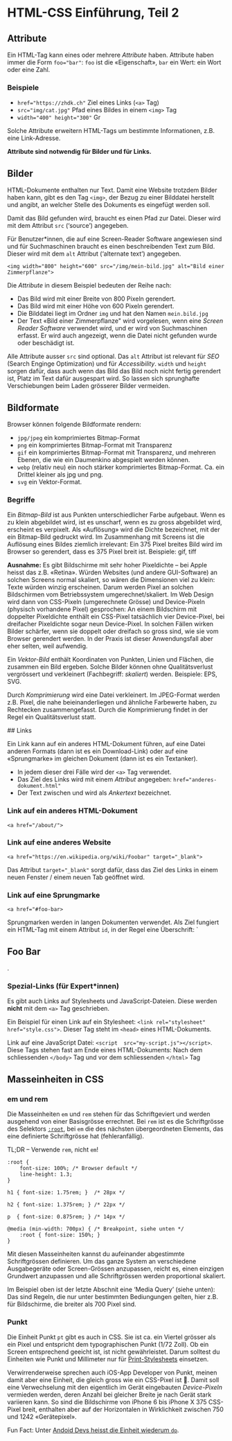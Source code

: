 # HTML-CSS Einführung, Teil 2

## Attribute

Ein HTML-Tag kann eines oder mehrere *Attribute* haben. Attribute haben immer die Form `foo="bar"`: `foo` ist die «Eigenschaft», `bar` ein Wert: ein Wort oder eine Zahl.

### Beispiele

- `href="https://zhdk.ch"` Ziel eines Links (`<a>` Tag)
- `src="img/cat.jpg"` Pfad eines Bildes in einem `<img>` Tag
- `width="400" height="300"` Gr

Solche Attribute erweitern HTML-Tags um bestimmte Informationen, z.B. eine Link-Adresse.

**Attribute sind notwendig für Bilder und für Links.**

## Bilder

HTML-Dokumente enthalten nur Text. Damit eine Website trotzdem Bilder haben kann, gibt es den Tag `<img>`, der Bezug zu einer Bilddatei herstellt und angibt, an welcher Stelle des Dokuments es eingefügt werden soll.

Damit das Bild gefunden wird, braucht es einen Pfad zur Datei. Dieser wird mit dem Attribut `src` (‘source’) angegeben.

Für Benutzer\*innen, die auf eine Screen-Reader Software angewiesen sind und für Suchmaschinen braucht es einen beschreibenden Text zum Bild. Dieser wird mit dem `alt` Attribut (‘alternate text’) angegeben.

```
<img width="800" height="600" src="/img/mein-bild.jpg" alt="Bild einer Zimmerpflanze">
```

Die *Attribute* in diesem Beispiel bedeuten der Reihe nach:

- Das Bild wird mit einer Breite von 800 Pixeln gerendert.
- Das Bild wird mit einer Höhe von 600 Pixeln gerendert.
- Die Bilddatei liegt im Ordner `img` und hat den Namen `mein.bild.jpg`
- Der Text «Bild einer Zimmerpflanze" wird vorgelesen, wenn eine *Screen Reader Software* verwendet wird, und er wird von Suchmaschinen erfasst. Er wird auch angezeigt, wenn die Datei nicht gefunden wurde oder beschädigt ist.

Alle Attribute ausser `src` sind optional. Das `alt` Attribut ist relevant für *SEO* (Search Enginge Optimization) und für *Accessibility*. `width` und `height` sorgen dafür, dass auch wenn das Bild das Bild noch nicht fertig gerendert ist, Platz im Text dafür ausgespart wird. So lassen sich sprunghafte Verschiebungen beim Laden grösserer Bilder vermeiden.

## Bildformate

Browser können folgende Bildformate rendern:

- `jpg/jpeg` ein komprimiertes Bitmap-Format
- `png` ein komprimiertes Bitmap-Format mit Transparenz
- `gif` ein komprimiertes Bitmap-Format mit Transparenz, und mehreren Ebenen, die wie ein Daumenkino abgespielt werden können.
- `webp` (relativ neu) ein noch stärker komprimiertes Bitmap-Format. Ca. ein Drittel kleiner als jpg und png.
- `svg` ein Vektor-Format.

### Begriffe

Ein *Bitmap-Bild* ist aus Punkten unterschiedlicher Farbe aufgebaut. Wenn es zu klein abgebildet wird, ist es unscharf, wenn es zu gross abgebildet wird, erscheint es verpixelt. Als «Auflösung» wird die Dichte bezeichnet, mit der ein Bitmap-Bild gedruckt wird. Im Zusammenhang mit Screens ist die Auflösung eines Bildes ziemlich irrelevant: Ein 375 Pixel breites Bild wird im Browser so gerendert, dass es 375 Pixel breit ist. Beispiele: gif, tiff

**Ausnahme:** Es gibt Bildschirme mit sehr hoher Pixeldichte – bei Apple heisst das z.B. «Retina». Würden Websites (und andere GUI-Software) an solchen Screens normal skaliert, so wären die Dimensionen viel zu klein: Texte würden winzig erscheinen. Darum werden Pixel an solchen Bildschirmen vom Betriebssystem umgerechnet/skaliert. Im Web Design wird dann von CSS-Pixeln (umgerechnete Grösse) und Device-Pixeln (physisch vorhandene Pixel) gesprochen: An einem Bildschirm mit doppelter Pixeldichte enthält ein CSS-Pixel tatsächlich vier Device-Pixel, bei dreifacher Pixeldichte sogar neun Device-Pixel. In solchen Fällen wirken Bilder schärfer, wenn sie doppelt oder dreifach so gross sind, wie sie vom Browser gerendert werden. In der Praxis ist dieser Anwendungsfall aber eher selten, weil aufwendig.

Ein *Vektor-Bild* enthält Koordinaten von Punkten, Linien und Flächen, die zusammen ein Bild ergeben. Solche Bilder können ohne Qualitätsverlust vergrössert und verkleinert (Fachbegriff: *skaliert*) werden. Beispiele: EPS, SVG.

Durch *Komprimierung* wird eine Datei verkleinert. Im JPEG-Format werden z.B. Pixel, die nahe beieinanderliegen und ähnliche Farbewerte haben, zu Rechtecken zusammengefasst. Durch die Komprimierung findet in der Regel ein Qualitätsverlust statt.

## Links

Ein Link kann auf ein anderes HTML-Dokument führen, auf eine Datei anderen Formats (dann ist es ein Download-Link) oder auf eine «Sprungmarke» im gleichen Dokument (dann ist es ein Textanker).

- In jedem dieser drei Fälle wird der `<a>` Tag verwendet.
- Das Ziel des Links wird mit einem *Attribut* angegeben: `href="anderes-dokument.html"`
- Der Text zwischen <a> und </a> wird als *Ankertext* bezeichnet.

### Link auf ein anderes HTML-Dokument

`<a href="/about/">`

### Link auf eine anderes Website

`<a href="https://en.wikipedia.org/wiki/Foobar" target="_blank">`

Das Attribut `target="_blank"` sorgt dafür, dass das Ziel des Links in einem neuen Fenster / einem neuen Tab geöffnet wird.

### Link auf eine Sprungmarke

`<a href="#foo-bar>`

Sprungmarken werden in langen Dokumenten verwendet. Als Ziel fungiert ein HTML-Tag mit einem Attribut `id`, in der Regel eine Überschrift: `<h2 id="foo-bar">Foo Bar</h2>.

### Spezial-Links (für Expert\*innen)

Es gibt auch Links auf Stylesheets und JavaScript-Dateien. Diese werden **nicht** mit dem `<a>` Tag geschrieben.

Ein Beispiel für einen Link auf ein Stylesheet: `<link rel="stylesheet" href="style.css">`. Dieser Tag steht im `<head>` eines HTML-Dokuments.

Link auf eine JavaScript Datei: `<script  src="my-script.js"></script>`. Diese Tags stehen fast am Ende eines HTML-Dokuments: Nach dem schliessenden `</body>` Tag und vor dem schliessenden `</html>` Tag

## Masseinheiten in  CSS

### em und rem

Die Masseinheiten `em` und `rem` stehen für das Schriftgeviert und werden ausgehend von einer Basisgrösse errechnet. Bei `rem` ist es die Schriftgrösse des Selektors [`:root`](https://developer.mozilla.org/en-US/docs/Web/CSS/:root), bei `em` die des nächsten übergeordneten Elements, das eine definierte Schriftgrösse hat (fehleranfällig).

TL;DR – Verwende `rem`, nicht `em`!

    :root {
        font-size: 100%; /* Browser default */
        line-height: 1.3;
    }

    h1 { font-size: 1.75rem; }  /* 28px */

    h2 { font-size: 1.375rem; } /* 22px */

    p  { font-size: 0.875rem; } /* 14px */

    @media (min-width: 700px) { /* Breakpoint, siehe unten */
        :root { font-size: 150%; }
    }

Mit diesen Masseinheiten kannst du aufeinander abgestimmte Schriftgrössen definieren. Um das ganze System an verschiedene Ausgabegeräte oder Screen-Grössen anzupassen, reicht es, einen einzigen Grundwert anzupassen und alle Schriftgrössen werden proportional skaliert.

Im Beispiel oben ist der letzte Abschnit eine ‘Media Query’ (siehe unten): Das sind Regeln, die nur unter bestimmten Bediungungen gelten, hier z.B. für Bildschirme, die breiter als 700 Pixel sind.

### Punkt

Die Einheit Punkt `pt` gibt es auch in CSS. Sie ist ca. ein Viertel grösser als ein Pixel und entspricht dem typographischen Punkt (1/72 Zoll). Ob ein Screen entsprechend geeicht ist, ist nicht gewährleistet. Darum solltest du Einheiten wie Punkt und Millimeter nur für [Print-Stylesheets](https://alistapart.com/article/goingtoprint) einsetzen.

Verwirrenderweise sprechen auch iOS-App Developer von Punkt, meinen damit aber eine Einheit, die gleich gross wie ein CSS-Pixel ist 🤯. Damit soll eine Verwechselung mit den eigentlich im Gerät eingebauten *Device-Pixeln* vermieden werden, deren Anzahl bei gleicher Breite je nach Gerät stark variieren kann. So sind die Bildschirme von iPhone 6 bis iPhone X 375 CSS-Pixel breit, enthalten aber auf der Horizontalen in Wirklichkeit zwischen 750 und 1242 «Gerätepixel».

Fun Fact: Unter [Andoid Devs heisst die Einheit wiederum `dp`](https://developer.android.com/guide/topics/resources/more-resources.html#Dimension).
